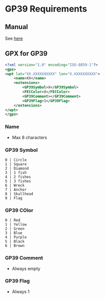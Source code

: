 # GP39 Requirements

## Manual

See [here](gp39_operators_manual.pdf)

## GPX for GP39

```xml
<?xml version="1.0" encoding="ISO-8859-1"?>
<gpx>
<wpt lat="XX.XXXXXXXXXX" lon="X.XXXXXXXXXX">
	<name>XX</name>
	<extensions>
		<GP39Symbol>X</GP39Symbol>
		<FECColor>X</FECColor>
		<GP39Comment></GP39Comment>
		<GP39Flag>1</GP39Flag>
	</extensions>
</wpt>
</gpx>
```

### Name

- Max 8 characters

### GP39 Symbol

```
0 | Circle
1 | Square
2 | Diamond
3 | 1 fish
4 | 2 fishes
5 | 3 fishes
6 | Wreck
7 | Anchor
8 | Skullhead
9 | Flag
```

### GP39 COlor

```
0 | Red
1 | Yellow
2 | Green
3 | Blue
4 | Purple
5 | Black
6 | Brown
```

### GP39 Comment

- Always empty

### GP39 Flag

- Always 1
